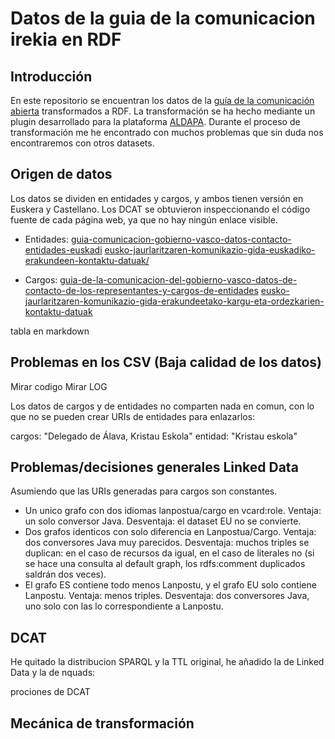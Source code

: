 Datos de la guia de la comunicacion irekia en RDF
=================================================

## Introducción

En este repositorio se encuentran los datos de la [guía de la comunicación abierta](http://gida.irekia.euskadi.eus/) transformados a RDF. La transformación se ha hecho mediante un plugin desarrollado para la plataforma [ALDAPA](https://github.com/mikel-egana-aranguren/ALDAPA/tree/feature-rml.io/plugins/src/main/java/es/eurohelp/lod/aldapa/impl/transformation/guiacomunicacion). Durante el proceso de transformación me he encontrado con muchos problemas que sin duda nos encontraremos con otros datasets.

## Origen de datos

Los datos se dividen en entidades y cargos, y ambos tienen versión en Euskera y Castellano. Los DCAT se obtuvieron inspeccionando el código fuente de cada página web, ya que no hay ningún enlace visible.

* Entidades: 
 [guia-comunicacion-gobierno-vasco-datos-contacto-entidades-euskadi](http://opendata.euskadi.eus/catalogo/-/guia-comunicacion-gobierno-vasco-datos-contacto-entidades-euskadi/)
 [eusko-jaurlaritzaren-komunikazio-gida-euskadiko-erakundeen-kontaktu-datuak/](http://opendata.euskadi.eus/katalogoa/-/eusko-jaurlaritzaren-komunikazio-gida-euskadiko-erakundeen-kontaktu-datuak/)

* Cargos:
 [guia-de-la-comunicacion-del-gobierno-vasco-datos-de-contacto-de-los-representantes-y-cargos-de-entidades](http://opendata.euskadi.eus/catalogo/-/guia-de-la-comunicacion-del-gobierno-vasco-datos-de-contacto-de-los-representantes-y-cargos-de-entidades/)
 [eusko-jaurlaritzaren-komunikazio-gida-erakundeetako-kargu-eta-ordezkarien-kontaktu-datuak](http://opendata.euskadi.eus/katalogoa/-/eusko-jaurlaritzaren-komunikazio-gida-erakundeetako-kargu-eta-ordezkarien-kontaktu-datuak/)



tabla en markdown

## Problemas en los CSV (Baja calidad de los datos)

Mirar codigo
Mirar LOG

Los datos de cargos y de entidades no comparten nada en comun, con lo que no se pueden crear URIs de entidades para enlazarlos:

cargos: "Delegado de Álava, Kristau Eskola"
entidad: "Kristau eskola"

## Problemas/decisiones generales Linked Data

Asumiendo que las URIs generadas para cargos son constantes.

* Un unico grafo con dos idiomas lanpostua/cargo en vcard:role. Ventaja: un solo conversor Java. Desventaja: el dataset EU no se convierte.
* Dos grafos identicos con solo diferencia en Lanpostua/Cargo. Ventaja: dos conversores Java muy parecidos. Desventaja: muchos triples se duplican: en el caso de recursos da igual, en el caso de literales no (si se hace una consulta al default graph, los rdfs:comment duplicados saldrán dos veces).
* El grafo ES contiene todo menos Lanpostu, y el grafo EU solo contiene Lanpostu. Ventaja: menos triples. Desventaja: dos conversores Java, uno solo con las lo correspondiente a Lanpostu.

## DCAT

He quitado la distribucion SPARQL y la TTL original, he añadido la de Linked Data y la de nquads:

prociones de DCAT

## Mecánica de transformación


